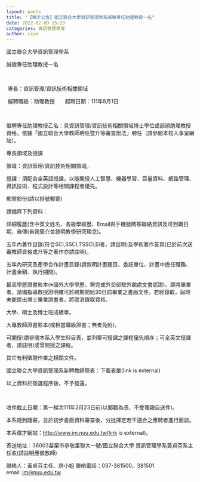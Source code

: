 ```yaml
---
layout: posts
title: "【徵才公告】國立聯合大學資訊管理學系誠徵專任助理教授一名"
date: 2022-02-09 15:23
categories: 資訊管理學會
author: csim
---
```




國立聯合大學資訊管理學系　　　

誠徵專任助理教授一名



 

 專長：資訊管理/資訊技術相關領域

 擬聘職級：助理教授       起聘日期：111年8月1日

 

徵聘專任助理教授乙名：具資訊管理/資訊技術相關領域博士學位或部頒助理教授資格，依據「國立聯合大學教師聘任暨升等審查辦法」聘任（請參閱本校人事室網站）。

專長領域及授課

領域：資訊管理/資訊技術相關領域。

授課：須配合全英語授課，以能開授人工智慧、機器學習、巨量資料、網路管理、資訊技術、程式設計等相關課程者優先。

郵寄部份(請以掛號郵寄)

請備齊下列資料：

詳細履歷(含中英文姓名、各級學經歷、Email與手機號碼等聯絡資訊及可到職日期、自傳(自我簡介並敘明教學研究理念)。

五年內著作目錄(符合SCI,SSCI,TSSCI,EI者，請註明)及學術著作首頁(已於前次送審教師資格或升等之著作亦請註明)。

五年內研究及產學合作計畫目錄(請敘明計畫題目、委託單位、計畫中擔任職務、計畫金額、執行期間)。

最高學歷證書影本(※國外大學學歷，需完成外交部駐外館處文書認證)。即將畢業者，請備指導教授證明確可於聘期開始30日前畢業之書面文件。若經錄取，屆時未能提出博士畢業證書者，將取消錄取資格。

大學、碩士及博士班成績單。

大專教師證書影本(或相當職級證書；無者免附)。

可開授(請參閱本系入學生科目表，並列舉可授課之課程優先順序；可全英文授課者，請註明)或曾開授之課程。

其它有利徵聘作業之相關文件。

國立聯合大學資訊管理系新聘教師簡表：下載表單(link is external)

以上資料於徵選程序後，不予發還。

 

收件截止日期：第一梯次111年2月23日前(以郵戳為憑、不受理親自送件)。

本系隨到隨審，並於初步書面資料審查後，分批擇定若干適合之應聘者進行面談。

本系徵才網站：http://www.im.nuu.edu.tw(link is external)。

寄送地址：36003苗栗市恭敬里聯大一號/國立聯合大學 資訊管理學系黃貞芬系主任收(請註明應徵教師)

聯絡人：黃貞芬主任、許小姐 聯絡電話：037-381500、381501 email: im@nuu.edu.tw
